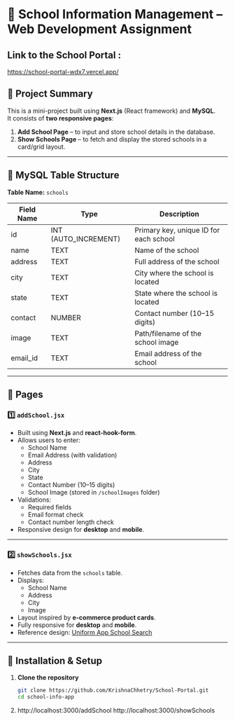 # 🏫 School Information Management – Web Development Assignment

## Link to the School Portal : 
https://school-portal-wdx7.vercel.app/




## 📌 Project Summary
This is a mini-project built using **Next.js** (React framework) and **MySQL**.  
It consists of **two responsive pages**:
1. **Add School Page** – to input and store school details in the database.
2. **Show Schools Page** – to fetch and display the stored schools in a card/grid layout.

---

## 📂 MySQL Table Structure

**Table Name:** `schools`

| Field Name | Type            | Description                              |
|------------|-----------------|------------------------------------------|
| id         | INT (AUTO_INCREMENT) | Primary key, unique ID for each school |
| name       | TEXT            | Name of the school                       |
| address    | TEXT            | Full address of the school               |
| city       | TEXT            | City where the school is located         |
| state      | TEXT            | State where the school is located        |
| contact    | NUMBER          | Contact number (10–15 digits)            |
| image      | TEXT            | Path/filename of the school image        |
| email_id   | TEXT            | Email address of the school              |

---

## 📄 Pages

### 1️⃣ `addSchool.jsx`
- Built using **Next.js** and **react-hook-form**.
- Allows users to enter:
  - School Name
  - Email Address (with validation)
  - Address
  - City
  - State
  - Contact Number (10–15 digits)
  - School Image (stored in `/schoolImages` folder)
- Validations:
  - Required fields
  - Email format check
  - Contact number length check
- Responsive design for **desktop** and **mobile**.

---

### 2️⃣ `showSchools.jsx`
- Fetches data from the `schools` table.
- Displays:
  - School Name
  - Address
  - City
  - Image
- Layout inspired by **e-commerce product cards**.
- Fully responsive for **desktop** and **mobile**.
- Reference design: [Uniform App School Search](https://uniformapp.in/schoolsearch.php)

---



## 🚀 Installation & Setup

1. **Clone the repository**
   ```bash
   git clone https://github.com/KrishnaChhetry/School-Portal.git
   cd school-info-app

2. http://localhost:3000/addSchool
   http://localhost:3000/showSchools
